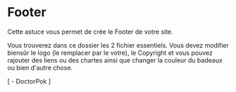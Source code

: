 # Footer

Cette astuce vous permet de crée le Footer de votre site.

Vous trouverez dans ce dossier les 2 fichier essentiels. Vous devez modifier biensûr le logo (le remplacer par le votre), le Copyright et vous pouvez rajouter des liens ou des chartes ainsi que changer la couleur du badeaux ou bien d'autre chose.

[ - DoctorPok ]
